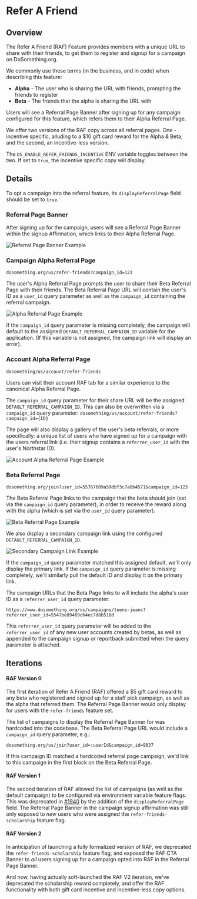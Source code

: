 # Refer A Friend

## Overview

The Refer A Friend (RAF) Feature provides members with a unique URL to share with their friends, to get them to register and signup for a campaign on DoSomething.org.

We commonly use these terms (in the business, and in code) when describing this feature:

- **Alpha** - The user who is sharing the URL with friends, prompting the friends to register
- **Beta** - The friends that the alpha is sharing the URL with

Users will see a Referral Page Banner after signing up for any campaign configured for this feature, which refers them to their Alpha Referral Page.

We offer two versions of the RAF copy across all referral pages. One - incentive specific, alluding to a \$10 gift card reward for the Alpha & Beta, and the second, an incentive-less version.

The `DS_ENABLE_REFER_FRIENDS_INCENTIVE` ENV variable toggles between the two. If set to `true`, the incentive specific copy will display.

## Details

To opt a campaign into the referral feature, its `displayReferralPage` field should be set to `true`.

### Referral Page Banner

After signing up for the campaign, users will see a Referral Page Banner within the signup Affirmation, which links to their Alpha Referral Page.

![Referral Page Banner Example](../../.gitbook/assets/referral-page-banner.png)

### Campaign Alpha Referral Page

```
dosomething.org/us/refer-friends?campaign_id=123
```

The user's Alpha Referral Page prompts the user to share their Beta Referral Page with their friends. The Beta Referral Page URL will contain the user's ID as a `user_id` query parameter as well as the `campaign_id` containing the referral campaign.

![Alpha Referral Page Example](../../.gitbook/assets/alpha-referral-page.png)

If the `campaign_id` query parameter is missing completely, the campaign will default to the assigned `DEFAULT_REFERRAL_CAMPAIGN_ID` variable for the application. (If this variable is not assigned, the campaign link will display an error).

### Account Alpha Referral Page

```
dosomething/us/account/refer-friends
```

Users can visit their account RAF tab for a similar experience to the canonical Alpha Referral Page.

The `campaign_id` query parameter for their share URL will be the assigned `DEFAULT_REFERRAL_CAMPAIGN_ID`. This can also be overwritten via a `campaign_id` query parameter: `dosomething/us/account/refer-friends?campaign_id={ID}`

The page will also display a gallery of the user's beta referrals, or more specifically: a unique list of users who have signed up for a campaign with the users referral link (i.e. their signup contains a `referrer_user_id` with the user's Northstar ID).

![Account Alpha Referral Page Example](../../.gitbook/assets/account-alpha-referral-page.png)

### Beta Referral Page

```
dosomething.org/join?user_id=55767609a59dbf3c7a8b4571&campaign_id=123
```

The Beta Referral Page links to the campaign that the beta should join (set via the `campaign_id` query parameter), in order to receive the reward along with the alpha (which is set via the `user_id` query parameter).

![Beta Referral Page Example](../../.gitbook/assets/beta-referral-page.png)

We also display a secondary campaign link using the configured `DEFAULT_REFERRAL_CAMPAIGN_ID`.

![Secondary Campaign Link Example](../../.gitbook/assets/secondary-referral-campaign.png)

If the `campaign_id` query parameter matched this assigned default, we'll only display the primary link. If the `campaign_id` query parameter is missing completely, we'll similarly pull the default ID and display it _as_ the primary link.

The campaign URLs that the Beta Page links to will include the alpha's user ID as a `referrer_user_id` query parameter:

```
https://www.dosomething.org/us/campaigns/teens-jeans?referrer_user_id=5547be89469c64ec7d8b518d
```

This `referrer_user_id` query parameter will be added to the `referrer_user_id` of any new user accounts created by betas, as well as appended to the campaign signup or reportback submitted when the query parameter is attached.

## Iterations

#### RAF Version 0

The first iteration of Refer A Friend (RAF) offered a \$5 gift card reward to any beta who registered and signed up for a staff pick campaign, as well as the alpha that referred them. The Referral Page Banner would only display for users with the `refer-friends` feature set.

The list of campaigns to display the Referral Page Banner for was hardcoded into the codebase. The Beta Referral Page URL would include a `campaign_id` query parameter, e.g.:

```
dosomething.org/us/join?user_id=:userId&campaign_id=9037
```

If this campaign ID matched a hardcoded referral page campaign, we'd link to this campaign in the first block on the Beta Referral Page.

#### RAF Version 1

The second iteration of RAF allowed the list of campaigns (as well as the default campaign) to be configured via environment variable feature flags. This was deprecated in [#1940](https://github.com/DoSomething/phoenix-next/pull/1940) by the addition of the `displayReferralPage` field. The Referral Page Banner in the campaign signup affirmation was still only exposed to _new_ users who were assigned the `refer-friends-scholarship` feature flag.

#### RAF Version 2

In anticipation of launching a fully formalized version of RAF, we deprecated the `refer-friends-scholarship` feature flag, and exposed the RAF CTA Banner to _all_ users signing up for a campaign opted into RAF in the Referral Page Banner.

And now, having actually soft-launched the RAF V2 iteration, we've deprecated the scholarship reward completely, and offer the RAF functionality with both gift card incentive and incentive-less copy options.
